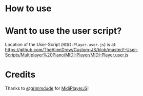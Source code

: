 # How to use

# Want to use the user script?

Location of the User-Script (`MIDI-Player.user.js`) is at:
https://github.com/TheAlienDrew/Custom-JS/blob/master/!-User-Scripts/Multiplayer%20Piano/MIDI-Player/MIDI-Player.user.js

# Credits

Thanks to [@grimmdude](https://github.com/grimmdude) for [MidiPlayerJS](https://github.com/grimmdude/MidiPlayerJS)!
